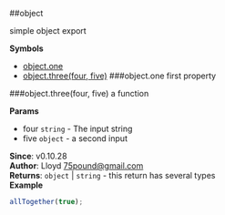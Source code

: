 <a name="module_object"></a>
##object

simple object export

  
**Symbols**  
  * [object.one](#module_object.one)
  * [object.three(four, five)](#module_object.three)
<a name="module_object.one"></a>
###object.one
first property

  
<a name="module_object.three"></a>
###object.three(four, five)
a function

**Params**

- four `string` - The input string
- five `object` - a second input

**Since**: v0.10.28  
**Author**: Lloyd <75pound@gmail.com>  
**Returns**: `object` | `string` - this return has several types  
**Example**  
```js
allTogether(true);
```

